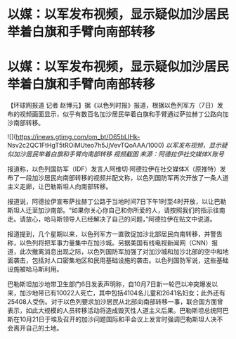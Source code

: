 # 以媒：以军发布视频，显示疑似加沙居民举着白旗和手臂向南部转移

# 以媒：以军发布视频，显示疑似加沙居民举着白旗和手臂向南部转移

【环球网报道 记者
赵博元】据《以色列时报》报道，根据以色列军方（7日）发布的视频画面显示，似乎有数百名加沙居民举着白旗和手臂通过萨拉赫丁公路向加沙南部转移。

![](https://inews.gtimg.com/om_bt/O65bLIHk-
Nsv2c2QC1FtHgT5tROiMUteo7h5JjVevTQoAAA/1000) _以军发布视频，显示疑似加沙居民举着白旗和手臂向南部转移 视频截图
来源：阿德拉伊社交媒体X账号_

报道称，以色列国防军（IDF）发言人阿维切·阿德拉伊在社交媒体X（原推特）发布了一段加沙居民向南部转移的视频并配文称，以色列国防军再次开放了一条人道主义走廊，让巴勒斯坦人向南部转移。

报道说，阿德拉伊宣布萨拉赫丁公路于当地时间7日下午1时至4时开放，以让巴勒斯坦人迁至加沙南部。“如果你关心你自己和你所爱的人，请按照我们的指示往南走。请放心，哈马斯领导人已经解决了自己的问题，”阿德拉伊在贴文中说道。

报道提到，几个星期以来，以色列军方一直敦促加沙北部居民向南转移，并警告称，以色列将把军事力量集中在加沙城。另据美国有线电视新闻网（CNN）报道，此次撤离消息出现之际，以色列国防军加强了对加沙城和加沙北部的空中和地面袭击，包括对人口密集地区和民用基础设施的袭击。以色列国防军说，这些基础设施被哈马斯利用。

巴勒斯坦加沙地带卫生部门6日发表声明称，自10月7日新一轮巴以冲突爆发以来，加沙地带已有10022人死亡，其中包括4104名儿童和2641名妇女；此外还有25408人受伤。对于以色列要求加沙居民从北部向南部转移一事，联合国方面曾表示，如此大规模的人员转移活动将造成毁灭性人道主义后果。巴勒斯坦总统阿巴斯在10月21日于埃及召开的加沙问题国际和平会议上发言时强调巴勒斯坦人决不会离开自己的土地。

